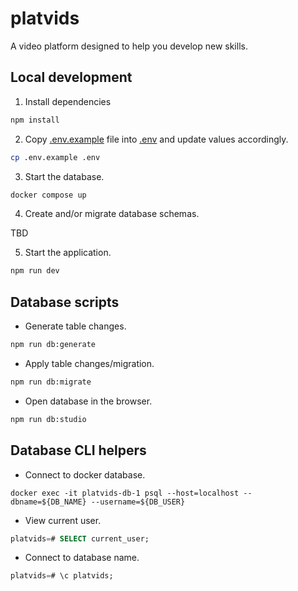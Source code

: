 # platvids

A video platform designed to help you develop new skills.

## Local development

1. Install dependencies

```sh
npm install
```

2. Copy [.env.example](./.env.example) file into [.env](./.env) and update values accordingly.

```sh
cp .env.example .env
```

3. Start the database.

```sh
docker compose up
```

4. Create and/or migrate database schemas.

TBD

5. Start the application.

```sh
npm run dev
```

## Database scripts

- Generate table changes.

```sh
npm run db:generate
```

- Apply table changes/migration.

```sh
npm run db:migrate
```

- Open database in the browser.

```sh
npm run db:studio
```

## Database CLI helpers

- Connect to docker database.

```
docker exec -it platvids-db-1 psql --host=localhost --dbname=${DB_NAME} --username=${DB_USER}
```

- View current user.

```sql
platvids=# SELECT current_user;
```

- Connect to database name.

```sql
platvids=# \c platvids;
```
